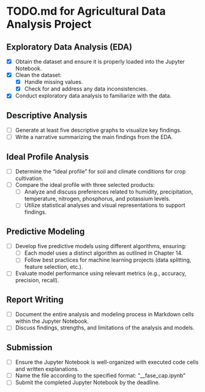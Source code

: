# TODO.md for Agricultural Data Analysis Project

## Exploratory Data Analysis (EDA)

- [x] Obtain the dataset and ensure it is properly loaded into the Jupyter Notebook.
- [x] Clean the dataset:
  - [x] Handle missing values.
  - [x] Check for and address any data inconsistencies.
- [x] Conduct exploratory data analysis to familiarize with the data.

## Descriptive Analysis

- [ ] Generate at least five descriptive graphs to visualize key findings.
- [ ] Write a narrative summarizing the main findings from the EDA.

## Ideal Profile Analysis

- [ ] Determine the “ideal profile” for soil and climate conditions for crop cultivation.
- [ ] Compare the ideal profile with three selected products:
  - [ ] Analyze and discuss preferences related to humidity, precipitation, temperature, nitrogen, phosphorus, and potassium levels.
  - [ ] Utilize statistical analyses and visual representations to support findings.

## Predictive Modeling

- [ ] Develop five predictive models using different algorithms, ensuring:
  - [ ] Each model uses a distinct algorithm as outlined in Chapter 14.
  - [ ] Follow best practices for machine learning projects (data splitting, feature selection, etc.).
- [ ] Evaluate model performance using relevant metrics (e.g., accuracy, precision, recall).

## Report Writing

- [ ] Document the entire analysis and modeling process in Markdown cells within the Jupyter Notebook.
- [ ] Discuss findings, strengths, and limitations of the analysis and models.

## Submission

- [ ] Ensure the Jupyter Notebook is well-organized with executed code cells and written explanations.
- [ ] Name the file according to the specified format: “<FullName>\_<RM>\_fase<Phase>\_cap<Chapter>.ipynb”
- [ ] Submit the completed Jupyter Notebook by the deadline.
